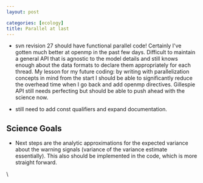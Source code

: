 ```yaml
---
layout: post

categories: [ecology]
title: Parallel at last
---
```







 








-   svn revision 27 should have functional parallel code! Certainly I've
    gotten much better at openmp in the past few days. Difficult to
    maintain a general API that is agnostic to the model details and
    still knows enough about the data formats to declare them
    appropriately for each thread. My lesson for my future coding: by
    writing with parallelization concepts in mind from the start I
    should be able to significantly reduce the overhead time when I go
    back and add openmp directives. Gillespie API still needs perfecting
    but should be able to push ahead with the science now.

-   still need to add const qualifiers and expand documentation.

Science Goals
-------------

-   Next steps are the analytic approximations for the expected variance
    about the warning signals (variance of the variance estimate
    essentially). This also should be implemented in the code, which is
    more straight forward.

\


